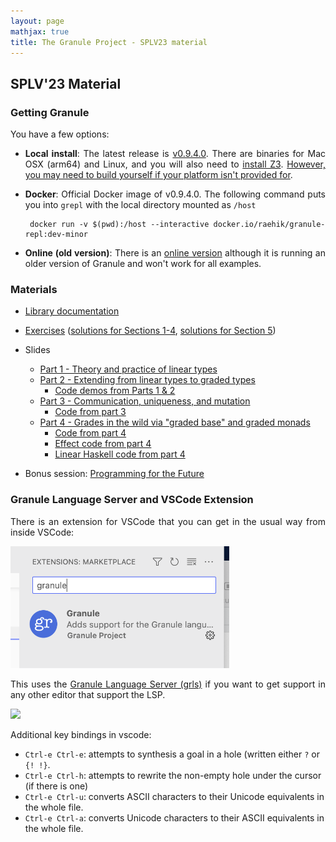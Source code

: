 ```yaml
---
layout: page
mathjax: true
title: The Granule Project - SPLV23 material
---
```


<style>
  p, div {
    text-align: justify;
  }
</style>

SPLV'23 Material
------------------------------

### Getting Granule

You have a few options:

* __Local install__:  The latest release is [v0.9.4.0](https://github.com/granule-project/granule/releases). There are binaries for Mac OSX (arm64) and Linux, and you will also need to [install Z3](https://github.com/Z3Prover/z3). [However, you may need to build yourself if your platform isn't provided for](https://github.com/granule-project/granule/blob/main/README.md#installation).

* __Docker__: Official Docker image of v0.9.4.0. The following command puts you into `grepl` with the local directory mounted as `/host`

       docker run -v $(pwd):/host --interactive docker.io/raehik/granule-repl:dev-minor

* __Online (old version)__: There is an [online version](https://tio.run/#granule) although it is running an older version of Granule and won't work for all examples.

### Materials

* [Library documentation](https://granule-project.github.io/docs)
* [Exercises](https://granule-project.github.io/splv23/splv23-exercises.pdf) ([solutions for Sections 1-4](splv23/solutions.gr), [solutions for Section 5](splv23/solutions2.gr))
* Slides
  * [Part 1 - Theory and practice of linear types](https://granule-project.github.io/splv23/splv23-slides-part1.pdf)
  * [Part 2 - Extending from linear types to graded types](https://granule-project.github.io/splv23/splv23-slides-part2.pdf)
      * [Code demos from Parts 1 & 2](splv23/splv23-tue.gr)
  * [Part 3 - Communication, uniqueness, and mutation](https://granule-project.github.io/splv23/splv23-slides-part3.pdf)
      * [Code from part 3](splv23/splv-wed.gr)
  * [Part 4 - Grades in the wild via "graded base" and graded monads](https://granule-project.github.io/splv23/splv23-slides-part4.pdf)
      * [Code from part 4](splv23/splv-thur.gr)
      * [Effect code from part 4](splv23/splv-effects.gr)
      * [Linear Haskell code from part 4](splv23/linearhask.hs)

* Bonus session: [Programming for the Future](splv23/iccs-programming-for-the-future.pdf)

### Granule Language Server and VSCode Extension

There is an extension for VSCode that you can get in the usual way from
inside VSCode:

<img src="images/vscode-extension.png" style='width:350px' />

This uses the [Granule Language Server (grls)](https://github.com/granule-project/granule/tree/main/server) if you want to get support in any other editor that support the LSP.

<img src="https://github.com/granule-project/granule/raw/dev-minor/server/vscode-diagnostics.gif" />

Additional key bindings in vscode:

* `Ctrl-e Ctrl-e`: attempts to synthesis a goal in a hole (written either `?` or `{! !}`.
* `Ctrl-e Ctrl-h`: attempts to rewrite the non-empty hole under the cursor (if there is one)
* `Ctrl-e Ctrl-u`: converts ASCII characters to their Unicode equivalents in the whole file.
* `Ctrl-e Ctrl-a`: converts Unicode characters to their ASCII equivalents in the whole file.
